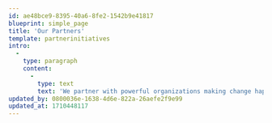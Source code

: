 ```yaml
---
id: ae48bce9-8395-40a6-8fe2-1542b9e41817
blueprint: simple_page
title: 'Our Partners'
template: partnerinitiatives
intro:
  -
    type: paragraph
    content:
      -
        type: text
        text: 'We partner with powerful organizations making change happen all over the world. Below are some that we’d love you to support. Please take a moment to see what they’re doing, and share this page with a friend.'
updated_by: 0800036e-1638-4d6e-822a-26aefe2f9e99
updated_at: 1710448117
---
```

